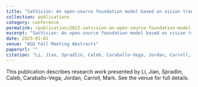 ```yaml
---
title: "SatVision: An open-source foundation model based on vision transformer and remote sensing imagery"
collection: publications
category: conference
permalink: /publication/2023-satvision-an-open-source-foundation-model-based-on-vision-transformer-and-remote-sensing-imagery
excerpt: "SatVision: An open-source foundation model based on vision transformer and remote sensing imagery by Li, Jian et al."
date: 2023-01-01
venue: "AGU Fall Meeting Abstracts"
paperurl: ""
citation: "Li, Jian, Spradlin, Caleb, Caraballo-Vega, Jordan, Carroll, Mark (2023). "SatVision: An open-source foundation model based on vision transformer and remote sensing imagery." <i>AGU Fall Meeting Abstracts</i>."
---
```


This publication describes research work presented by Li, Jian, Spradlin, Caleb, Caraballo-Vega, Jordan, Carroll, Mark. See the venue for full details.
